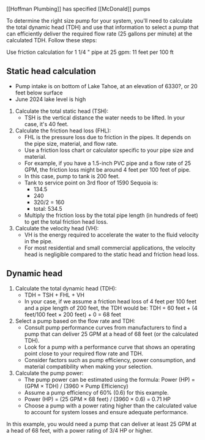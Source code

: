 [[Hoffman Plumbing]] has specified [[McDonald]] pumps

To determine the right size pump for your system, you'll need to calculate the total dynamic head (TDH) and use that information to select a pump that can efficiently deliver the required flow rate (25 gallons per minute) at the calculated TDH. Follow these steps:

Use friction calculation for 1 1/4 " pipe at 25 gpm: 11 feet per 100 ft



## Static head calculation

- Pump intake is on bottom of Lake Tahoe, at an elevation of 6330?, or 20 feet below surface
- June 2024 lake level is high

1. Calculate the total static head (TSH):
    - TSH is the vertical distance the water needs to be lifted. In your case, it's 40 feet.
2. Calculate the friction head loss (FHL):
    - FHL is the pressure loss due to friction in the pipes. It depends on the pipe size, material, and flow rate.
    - Use a friction loss chart or calculator specific to your pipe size and material.
    - For example, if you have a 1.5-inch PVC pipe and a flow rate of 25 GPM, the friction loss might be around 4 feet per 100 feet of pipe.
    - In this case, pump to tank is 200 feet.
    - Tank to service point on 3rd floor of 1590 Sequoia is:
	    - 134.5
	    - 240
	    - 320/2 = 160
	    - total: 534.5
    - Multiply the friction loss by the total pipe length (in hundreds of feet) to get the total friction head loss.
3. Calculate the velocity head (VH):
    - VH is the energy required to accelerate the water to the fluid velocity in the pipe.
    - For most residential and small commercial applications, the velocity head is negligible compared to the static head and friction head loss.
## Dynamic head

1. Calculate the total dynamic head (TDH):
    - TDH = TSH + FHL + VH
    - In your case, if we assume a friction head loss of 4 feet per 100 feet and a pipe length of 200 feet, the TDH would be: TDH = 60 feet + (4 feet/100 feet × 200 feet) + 0 = 68 feet
2. Select a pump based on the flow rate and TDH:
    - Consult pump performance curves from manufacturers to find a pump that can deliver 25 GPM at a head of 68 feet (or the calculated TDH).
    - Look for a pump with a performance curve that shows an operating point close to your required flow rate and TDH.
    - Consider factors such as pump efficiency, power consumption, and material compatibility when making your selection.
3. Calculate the pump power:
    - The pump power can be estimated using the formula: Power (HP) = (GPM × TDH) / (3960 × Pump Efficiency)
    - Assume a pump efficiency of 60% (0.6) for this example.
    - Power (HP) = (25 GPM × 68 feet) / (3960 × 0.6) = 0.71 HP
    - Choose a pump with a power rating higher than the calculated value to account for system losses and ensure adequate performance.

In this example, you would need a pump that can deliver at least 25 GPM at a head of 68 feet, with a power rating of 3/4 HP or higher.

